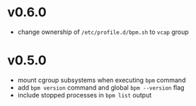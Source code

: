 # v0.6.0

* change ownership of `/etc/profile.d/bpm.sh` to `vcap` group

# v0.5.0

* mount cgroup subsystems when executing `bpm` command
* add `bpm version` command and global `bpm --version` flag
* include stopped processes in `bpm list` output
